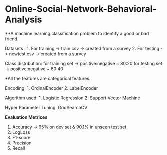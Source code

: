 # Online-Social-Network-Behavioral-Analysis

**A machine learning classification problem to identify a good or bad friend.

Datasets : 1. For training -> train.csv -> created from a survey
           2. For testing -> newtest.csv -> created from a survey

Class distribution: for training set -> positive:negative ~ 80:20
                    for testing set -> positive:negative ~ 60:40

*All the features are categorical features.

Encoding: 1. OrdinalEncoder
          2. LabelEncoder


Algorithm used: 1. Logistic Regression
                2. Support Vector Machine


Hyper Parameter Tuning: GridSearchCV

**Evaluation Metrices**
1. Accuracy -> 95% on dev set & 90.1% in unseen test set
2. LogLoss
3. F1-score
4. Precision
5. Recall
